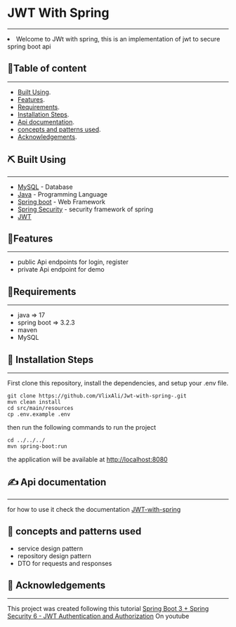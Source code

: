 # JWT With Spring
<p align="center">
</p>

---

<li> Welcome to JWt with spring, this is an implementation of jwt to secure spring boot api

##  📝Table of content

---
- [Built Using](#built).
- [Features](#features).
- [Requirements](#requirements).
- [Installation Steps](#installation).
- [Api documentation](#api).
- [concepts and patterns used](#concepts).
- [Acknowledgements](#acknowledgements).


## ⛏️ Built Using <a name = "built"></a>

---
- [MySQL](https://www.mongodb.com/) - Database
- [Java](https://docs.oracle.com/en/java/) - Programming Language
- [Spring boot](https://spring.io/projects/spring-boot) - Web Framework
- [Spring Security](https://docs.spring.io/spring-security/reference/index.html) - security framework of spring
- [JWT](https://jwt.io/) 
## 🧐Features <a name = "features"></a>

---
- public Api endpoints for login, register
- private Api endpoint for demo


## 🔧Requirements <a name = "requirements"></a>

---
- java => 17
- spring boot => 3.2.3
- maven
- MySQL

## 🚀 Installation Steps <a name = "installation"></a>

---

First clone this repository, install the dependencies, and setup your .env file.

````
git clone https://github.com/VlixAli/Jwt-with-spring-.git
mvn clean install
cd src/main/resources
cp .env.example .env
````

then run the following commands to run the project

````
cd ../../../
mvn spring-boot:run
````

the application will be available at [http://localhost:8080](http://localhost:8080)

## ✍️ Api documentation <a name = "api"></a>

---
for how to use it check the documentation [JWT-with-spring](https://documenter.getpostman.com/view/23171948/2sA35D6jB2)

## 🎈 concepts and patterns used <a name = "concepts"></a>

- service design pattern 
- repository design pattern 
- DTO for requests and responses


## 🎉 Acknowledgements <a name = "acknowledgements"></a>

---
 This project was created following this tutorial [Spring Boot 3 + Spring Security 6 - JWT Authentication and Authorization](https://www.youtube.com/watch?v=KxqlJblhzfI) On youtube
